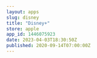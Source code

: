```yaml
---
layout: apps
slug: disney
title: "Disney+"
store: apple
app_id: 1446075923
date: 2023-04-03T18:30:50Z
published: 2020-09-14T07:00:00Z
---
```

